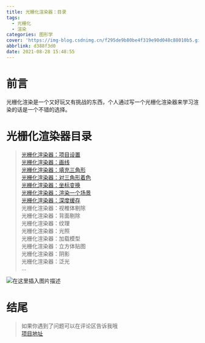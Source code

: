 ```yaml
---
title: 光栅化渲染器：目录
tags:
  - 光栅化
  - 渲染
categories: 图形学
cover: 'https://img-blog.csdnimg.cn/f295de9b80be4f319e90d048c88010b5.gif#pic_center'
abbrlink: d388f3d0
date: 2021-08-28 15:48:55
---
```


# 前言
光栅化渲染是一个又好玩又有挑战的东西，个人通过写一个光栅化渲染器来学习渲染的话是一个不错的选择。

# 光栅化渲染器目录
>[光栅化渲染器：项目设置](https://yangshuohao.com/2021/08/23/%E5%85%89%E6%A0%85%E5%8C%96%E6%B8%B2%E6%9F%93%E5%99%A8%EF%BC%9A%E9%A1%B9%E7%9B%AE%E8%AE%BE%E7%BD%AE/)    
>[光栅化渲染器：画线](https://yangshuohao.com/2021/08/24/%E5%85%89%E6%A0%85%E5%8C%96%E6%B8%B2%E6%9F%93%E5%99%A8%EF%BC%9A%E7%94%BB%E7%BA%BF/)   
>[光栅化渲染器：填充三角形](https://yangshuohao.com/2021/08/25/%E5%85%89%E6%A0%85%E5%8C%96%E6%B8%B2%E6%9F%93%E5%99%A8%EF%BC%9A%E5%A1%AB%E5%85%85%E4%B8%89%E8%A7%92%E5%BD%A2/)   
>[光栅化渲染器：对三角形着色](https://yangshuohao.com/2021/08/26/%E5%85%89%E6%A0%85%E5%8C%96%E6%B8%B2%E6%9F%93%E5%99%A8%EF%BC%9A%E5%AF%B9%E4%B8%89%E8%A7%92%E5%BD%A2%E7%9D%80%E8%89%B2/)   
>[光栅化渲染器：坐标变换](https://yangshuohao.com/2021/08/26/%E5%85%89%E6%A0%85%E5%8C%96%E6%B8%B2%E6%9F%93%E5%99%A8%EF%BC%9A%E5%9D%90%E6%A0%87%E5%8F%98%E6%8D%A2/)   
>[光栅化渲染器：渲染一个场景](https://yangshuohao.com/2021/08/27/%E5%85%89%E6%A0%85%E5%8C%96%E6%B8%B2%E6%9F%93%E5%99%A8%EF%BC%9A%E6%B8%B2%E6%9F%93%E4%B8%80%E4%B8%AA%E5%9C%BA%E6%99%AF/)    
>[光栅化渲染器：深度缓存](https://yangshuohao.com/2021/08/28/%E5%85%89%E6%A0%85%E5%8C%96%E6%B8%B2%E6%9F%93%E5%99%A8%EF%BC%9A%E6%B7%B1%E5%BA%A6%E7%BC%93%E5%AD%98/)   
>光栅化渲染器：视椎体剔除   
>光栅化渲染器：背面剔除  
>光栅化渲染器：纹理  
>光栅化渲染器：光照  
>光栅化渲染器：加载模型  
>光栅化渲染器：立方体贴图  
>光栅化渲染器：阴影  
>光栅化渲染器：泛光  
>...

![在这里插入图片描述](https://img-blog.csdnimg.cn/f295de9b80be4f319e90d048c88010b5.gif#pic_center)

# 结尾
>如果你遇到了问题可以在评论区告诉我哦   
>[项目地址](https://github.com/yang-shuohao/Renderer)